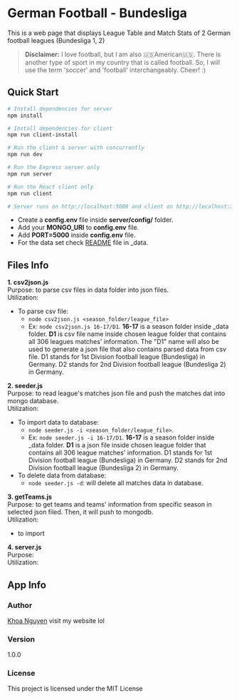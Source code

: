 # German Football - Bundesliga

This is a web page that displays League Table and Match Stats of 2 German football leagues (Bundesliga 1, 2)

> **Disclaimer:**
> I love football, but I am also :us:American:us:. There is another type of sport in my country that is called football. So, I will use the term 'soccer' and 'football' interchangeably. Cheer! :)

## Quick Start

```bash
# Install dependencies for server
npm install

# Install dependencies for client
npm run client-install

# Run the client & server with concurrently
npm run dev

# Run the Express server only
npm run server

# Run the React client only
npm run client

# Server runs on http://localhost:5000 and client on http://localhost:3000
```

- Create a **config.env** file inside **server/config/** folder.
- Add your **MONGO_URI** to **config.env** file.
- Add **PORT=5000** inside **config.env** file.
- For the data set check [README](server/_data) file in \_data.

## Files Info

**1. csv2json.js**<br/>
Purpose: to parse csv files in data folder into json files.<br/>
Utilization:
- To parse csv file:
  - `node csv2json.js <season_folder/league_file>`
  - Ex: `node csv2json.js 16-17/D1`. **16-17** is a season folder inside \_data folder. **D1** is csv file name inside chosen league folder that contains all 306 leagues matches' information. The "D1" name will also be used to generate a json file that also contains parsed data from csv file. D1 stands for 1st Division football league (Bundesliga) in Germany. D2 stands for 2nd Division football league (Bundesliga 2) in Germany.

**2. seeder.js**<br/>
Purpose: to read league's matches json file and push the matches dat into mongo database.<br/>
Utilization:

- To import data to database:
  - `node seeder.js -i <season_folder/league_file>`.
  - Ex: `node seeder.js -i 16-17/D1`. **16-17** is a season folder inside \_data folder. **D1** is a json file inside chosen league folder that contains all 306 league matches' information. D1 stands for 1st Division football league (Bundesliga) in Germany. D2 stands for 2nd Division football league (Bundesliga 2) in Germany.
- To delete data from database:
  - `node seeder.js -d`: will delete all matches data in database.

**3. getTeams.js**<br/>
Purpose: to get teams and teams' information from specific season in selected json filed. Then, it will push to mongodb.<br/>
Utilization:

- to import

**4. server.js**<br/>
Purpose: <br/>
Utilization:

## App Info

### Author

[Khoa Nguyen](https://henrykhoanguyen.github.io/)
visit my website lol

### Version

1.0.0

### License

This project is licensed under the MIT License
